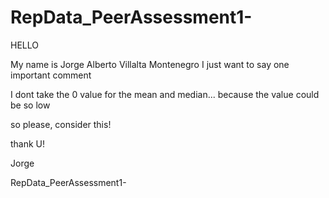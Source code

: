 RepData_PeerAssessment1-
========================
HELLO

My name is Jorge Alberto Villalta Montenegro
I just want to say one important comment

I dont take the 0 value for the mean and median... because the value could be so low

so please, consider this!

thank U!

Jorge

RepData_PeerAssessment1-
